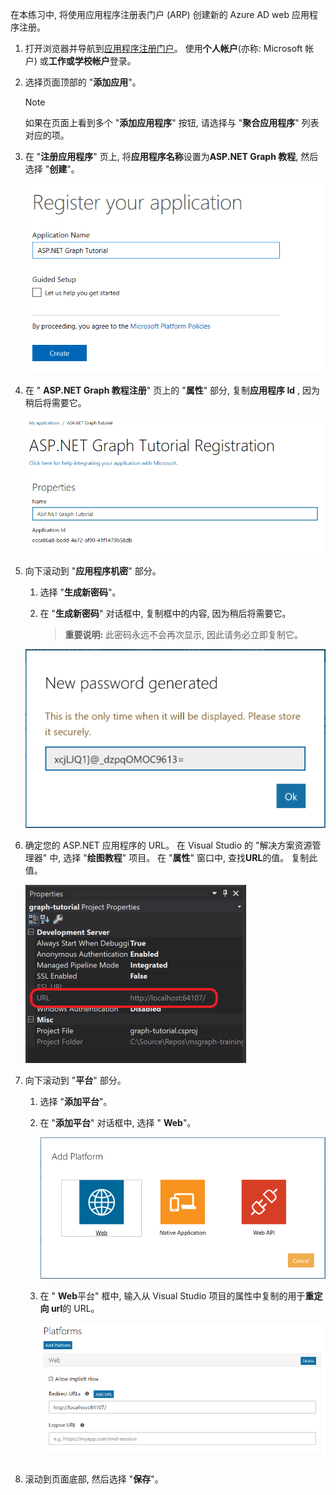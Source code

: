 <!-- markdownlint-disable MD002 MD041 -->

在本练习中, 将使用应用程序注册表门户 (ARP) 创建新的 Azure AD web 应用程序注册。

1. 打开浏览器并导航到[应用程序注册门户](https://apps.dev.microsoft.com)。 使用**个人帐户**(亦称: Microsoft 帐户) 或**工作或学校帐户**登录。

1. 选择页面顶部的 "**添加应用**"。

    > [!NOTE]
    > 如果在页面上看到多个 "**添加应用程序**" 按钮, 请选择与 "**聚合应用程序**" 列表对应的项。

1. 在 "**注册应用程序**" 页上, 将**应用程序名称**设置为**ASP.NET Graph 教程**, 然后选择 "**创建**"。

    ![在应用注册门户网站中创建新应用程序的屏幕截图](./images/arp-create-app-01.png)

1. 在 " **ASP.NET Graph 教程注册**" 页上的 "**属性**" 部分, 复制**应用程序 Id** , 因为稍后将需要它。

    ![新创建的应用程序 ID 的屏幕截图](./images/arp-create-app-02.png)

1. 向下滚动到 "**应用程序机密**" 部分。

    1. 选择 "**生成新密码**"。
    1. 在 "**生成新密码**" 对话框中, 复制框中的内容, 因为稍后将需要它。

        > **重要说明:** 此密码永远不会再次显示, 因此请务必立即复制它。

    ![新创建的应用程序密码的屏幕截图](./images/arp-create-app-03.png)

1. 确定您的 ASP.NET 应用程序的 URL。 在 Visual Studio 的 "解决方案资源管理器" 中, 选择 "**绘图教程**" 项目。 在 "**属性**" 窗口中, 查找**URL**的值。 复制此值。

    ![Visual Studio 的 "属性" 窗口的屏幕截图](./images/vs-project-url.png)

1. 向下滚动到 "**平台**" 部分。

    1. 选择 "**添加平台**"。
    1. 在 "**添加平台**" 对话框中, 选择 " **Web**"。

        ![为应用程序创建平台的屏幕截图](./images/arp-create-app-04.png)

    1. 在 " **Web**平台" 框中, 输入从 Visual Studio 项目的属性中复制的用于**重定向 url**的 URL。

        ![应用程序新添加的 Web 平台的屏幕截图](./images/arp-create-app-05.png)

1. 滚动到页面底部, 然后选择 "**保存**"。